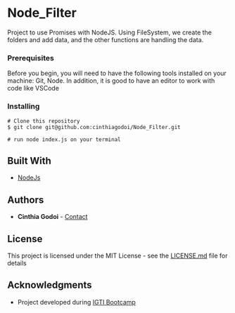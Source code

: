 # Node_Filter

Project to use Promises with NodeJS.
Using FileSystem, we create the folders and add data, and the other functions are handling the data.

### Prerequisites

Before you begin, you will need to have the following tools installed on your machine: Git, Node. In addition, it is good to have an editor to work with code like VSCode

### Installing

```
# Clone this repository
$ git clone git@github.com:cinthiagodoi/Node_Filter.git

# run node index.js on your terminal
```
## Built With

* [NodeJs](https://nodejs.org/en/)

## Authors

* **Cinthia Godoi** - [Contact](https://www.linkedin.com/in/cinthia-godoi/)

## License

This project is licensed under the MIT License - see the [LICENSE.md](LICENSE.md) file for details

## Acknowledgments

* Project developed during [IGTI Bootcamp ](https://www.igti.com.br/?utm_source=adws&utm_medium=pg&gclid=Cj0KCQjwvIT5BRCqARIsAAwwD-Q46JSz5R76a94qWdeg-1LztHfFtQ4CQCe8t8levM8e8LQVhoL8qJIaAuSDEALw_wcB)
